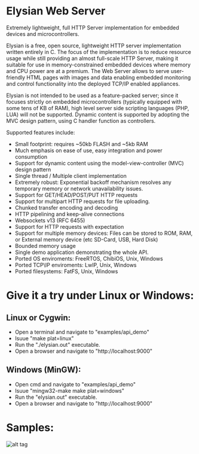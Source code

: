 # Elysian Web Server
Extremely lightweight, full HTTP Server implementation for embedded devices and microcontrollers. 

Elysian is a free, open source, lightweight HTTP server implementation written entirely in C. 
The focus of the implementation is to reduce resource usage while still providing an  almost 
full-scale HTTP Server, making it suitable for use in memory-constrained  embedded devices 
where memory and CPU power are at a premium. The Web Server allows to serve user-friendly HTML pages 
with images and data enabling embedded monitoring and control functionality into the deployed TCP/IP 
enabled appliances. 

Elysian is not intended to be used as a feature-packed server; since it focuses strictly on 
embedded microcontrollers (typically equipped with some tens of KB of RAM), high level 
server side scripting languages (PHP, LUA) will not be supported. Dynamic content is supported
by adopting the MVC design pattern, using C handler function as controllers.

Supported features include:
- Small footprint: requires ~50kb FLASH and ~5kb RAM
- Much emphasis on ease of use, easy integration and power consumption
- Support for dynamic content using the model-view-controller (MVC) design pattern
- Single thread / Μultiple client implementation
- Extremely robust: Εxponential backoff mechanism resolves any temporary memory or network unavailability issues. 
- Support for GET/HEAD/POST/PUT HTTP requests
- Support for multipart HTTP requests for file uploading.
- Chunked transfer encoding and decoding
- HTTP pipelining and keep-alive connections
- Websockets v13 (RFC 6455)
- Support for HTTP requests with expectation
- Support for multiple memory devices: Files can be stored to ROM, RAM, or External memory device (etc SD-Card, USB, Hard Disk)
- Bounded memory usage
- Single demo application demonstrating the whole API.
- Ported OS enviroments: FreeRTOS, ChibiOS, Unix, Windows
- Ported TCP\IP enviroments: LwIP, Unix, Windows
- Ported filesystems: FatFS, Unix, Windows

# Give it a try under Linux or Windows:

## Linux or Cygwin: 
- Open a terminal and navigate to "examples/api_demo"
- Isuue "make plat=linux"
- Run the "./elysian.out" executable.
- Open a browser and navigate to "http://localhost:9000"

## Windows (MinGW): 
- Open cmd and navigate to "examples/api_demo"
- Isuue "mingw32-make make plat=windows"
- Run the "elysian.out" executable.
- Open a browser and navigate to "http://localhost:9000"

# Samples:
![alt tag](https://raw.githubusercontent.com/npoulokefalos/Elysian-Web-Server/master/sample/sample.png)
